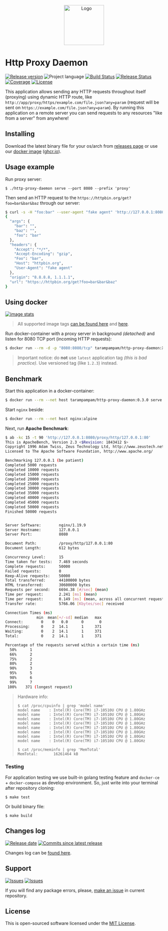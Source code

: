 <p align="center">
  <img src="https://hsto.org/webt/jx/ea/tw/jxeatw6qghfyfzxu2y8cymoiyck.png" alt="Logo" width="128" />
</p>

# Http Proxy Daemon

[![Release version][badge_release_version]][link_releases]
![Project language][badge_language]
[![Build Status][badge_build]][link_build]
[![Release Status][badge_release]][link_build]
[![Coverage][badge_coverage]][link_coverage]
[![License][badge_license]][link_license]

This application allows sending any HTTP requests throughout itself (proxying) using dynamic HTTP route, like `http://app/proxy/https/example.com/file.json?any=param` (request will be sent on `https://example.com/file.json?any=param`). By running this application on a remote server you can send requests to any resources "like from a server" from anywhere!

## Installing

Download the latest binary file for your os/arch from [releases page][link_releases] or use our [docker image][link_docker_hub] ([ghcr.io][link_ghcr]).

## Usage example

Run proxy server:

```shell
$ ./http-proxy-daemon serve --port 8080 --prefix 'proxy'
```

Then send an HTTP request to the `https://httpbin.org/get?foo=bar&bar&baz` through our server:

```bash
$ curl -s -H "foo:bar" --user-agent "fake agent" 'http://127.0.0.1:8080/proxy/https/httpbin.org/get?foo=bar&bar&baz'
{
  "args": {
    "bar": "",
    "baz": "",
    "foo": "bar"
  },
  "headers": {
    "Accept": "*/*",
    "Accept-Encoding": "gzip",
    "Foo": "bar",
    "Host": "httpbin.org",
    "User-Agent": "fake agent"
  },
  "origin": "8.8.8.8, 1.1.1.1",
  "url": "https://httpbin.org/get?foo=bar&bar&baz"
}
```

## Using docker

[![image stats](https://dockeri.co/image/tarampampam/http-proxy-daemon)][link_docker_tags]

> All supported image tags [can be found here][link_docker_hub] and [here][link_ghcr].

Run docker-container with a proxy server in background _(detached)_ and listen for 8080 TCP port (incoming HTTP requests):

```bash
$ docker run --rm -d -p "8080:8080/tcp" tarampampam/http-proxy-daemon:X.X.X serve --port 8080
```

> Important notice: do **not** use `latest` application tag _(this is bad practice)_. Use versioned tag (like `1.2.3`) instead.

## Benchmark

Start this application in a docker-container:

```bash
$ docker run --rm --net host tarampampam/http-proxy-daemon:0.3.0 serve --port 8080
```

Start `nginx` beside:

```bash
$ docker run --rm --net host nginx:alpine
```

Next, run **Apache Benchmark**:

```bash
$ ab -kc 15 -t 90 'http://127.0.0.1:8080/proxy/http/127.0.0.1:80'
This is ApacheBench, Version 2.3 <$Revision: 1843412 $>
Copyright 1996 Adam Twiss, Zeus Technology Ltd, http://www.zeustech.net/
Licensed to The Apache Software Foundation, http://www.apache.org/

Benchmarking 127.0.0.1 (be patient)
Completed 5000 requests
Completed 10000 requests
Completed 15000 requests
Completed 20000 requests
Completed 25000 requests
Completed 30000 requests
Completed 35000 requests
Completed 40000 requests
Completed 45000 requests
Completed 50000 requests
Finished 50000 requests


Server Software:        nginx/1.19.9
Server Hostname:        127.0.0.1
Server Port:            8080

Document Path:          /proxy/http/127.0.0.1:80
Document Length:        612 bytes

Concurrency Level:      15
Time taken for tests:   7.469 seconds
Complete requests:      50000
Failed requests:        0
Keep-Alive requests:    50000
Total transferred:      44100000 bytes
HTML transferred:       30600000 bytes
Requests per second:    6694.38 [#/sec] (mean)
Time per request:       2.241 [ms] (mean)
Time per request:       0.149 [ms] (mean, across all concurrent requests)
Transfer rate:          5766.06 [Kbytes/sec] received

Connection Times (ms)
              min  mean[+/-sd] median   max
Connect:        0    0   0.0      0       0
Processing:     0    2  14.1      1     371
Waiting:        0    2  14.1      1     371
Total:          0    2  14.1      1     371

Percentage of the requests served within a certain time (ms)
  50%      1
  66%      2
  75%      2
  80%      2
  90%      3
  95%      5
  98%      6
  99%      7
 100%    371 (longest request)
```

> Hardware info:
> ```shell
> $ cat /proc/cpuinfo | grep 'model name'
> model name	: Intel(R) Core(TM) i7-10510U CPU @ 1.80GHz
> model name	: Intel(R) Core(TM) i7-10510U CPU @ 1.80GHz
> model name	: Intel(R) Core(TM) i7-10510U CPU @ 1.80GHz
> model name	: Intel(R) Core(TM) i7-10510U CPU @ 1.80GHz
> model name	: Intel(R) Core(TM) i7-10510U CPU @ 1.80GHz
> model name	: Intel(R) Core(TM) i7-10510U CPU @ 1.80GHz
> model name	: Intel(R) Core(TM) i7-10510U CPU @ 1.80GHz
> model name	: Intel(R) Core(TM) i7-10510U CPU @ 1.80GHz
>
> $ cat /proc/meminfo | grep 'MemTotal'
> MemTotal:       16261464 kB
> ```

### Testing

For application testing we use built-in golang testing feature and `docker-ce` + `docker-compose` as develop environment. So, just write into your terminal after repository cloning:

```shell
$ make test
```

Or build binary file:

```shell
$ make build
```

## Changes log

[![Release date][badge_release_date]][link_releases]
[![Commits since latest release][badge_commits_since_release]][link_commits]

Changes log can be [found here][link_changes_log].

## Support

[![Issues][badge_issues]][link_issues]
[![Issues][badge_pulls]][link_pulls]

If you will find any package errors, please, [make an issue][link_create_issue] in current repository.

## License

This is open-sourced software licensed under the [MIT License][link_license].

[badge_build]:https://img.shields.io/github/workflow/status/tarampampam/http-proxy-daemon/tests?maxAge=30&logo=github
[badge_release]:https://img.shields.io/github/workflow/status/tarampampam/http-proxy-daemon/release?maxAge=30&label=release&logo=github
[badge_coverage]:https://img.shields.io/codecov/c/github/tarampampam/http-proxy-daemon/master.svg?maxAge=30
[badge_release_version]:https://img.shields.io/github/release/tarampampam/http-proxy-daemon.svg?maxAge=30
[badge_language]:https://img.shields.io/github/go-mod/go-version/tarampampam/http-proxy-daemon?longCache=true
[badge_license]:https://img.shields.io/github/license/tarampampam/http-proxy-daemon.svg?longCache=true
[badge_release_date]:https://img.shields.io/github/release-date/tarampampam/http-proxy-daemon.svg?maxAge=180
[badge_commits_since_release]:https://img.shields.io/github/commits-since/tarampampam/http-proxy-daemon/latest.svg?maxAge=45
[badge_issues]:https://img.shields.io/github/issues/tarampampam/http-proxy-daemon.svg?maxAge=45
[badge_pulls]:https://img.shields.io/github/issues-pr/tarampampam/http-proxy-daemon.svg?maxAge=45

[link_coverage]:https://codecov.io/gh/tarampampam/http-proxy-daemon
[link_build]:https://github.com/tarampampam/http-proxy-daemon/actions
[link_docker_hub]:https://hub.docker.com/r/tarampampam/http-proxy-daemon/
[link_docker_tags]:https://hub.docker.com/r/tarampampam/http-proxy-daemon/tags
[link_license]:https://github.com/tarampampam/http-proxy-daemon/blob/master/LICENSE
[link_releases]:https://github.com/tarampampam/http-proxy-daemon/releases
[link_commits]:https://github.com/tarampampam/http-proxy-daemon/commits
[link_changes_log]:https://github.com/tarampampam/http-proxy-daemon/blob/master/CHANGELOG.md
[link_issues]:https://github.com/tarampampam/http-proxy-daemon/issues
[link_create_issue]:https://github.com/tarampampam/http-proxy-daemon/issues/new/choose
[link_pulls]:https://github.com/tarampampam/http-proxy-daemon/pulls
[link_ghcr]:https://github.com/users/tarampampam/packages/container/package/http-proxy-daemon
